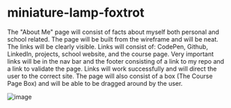 # miniature-lamp-foxtrot
The "About Me" page will consist of facts about myself both personal and school related. The page will be built from the wireframe and will be neat. The links will be clearly visible. Links will consist of: CodePen, Github, LinkedIn, projects, school website, and the course page. Very important links will be in the nav bar and the footer consisting of a link to my repo and a link to validate the page. Links will work successfully and will direct the user to the correct site. The page will also consist of a box (The Course Page Box) and will be able to be dragged around by the user. 

![image](https://user-images.githubusercontent.com/122912482/224741242-a8a90039-147f-4a6c-a861-66b8e4634932.png)
